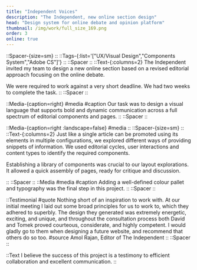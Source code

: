 ```yaml
---
title: "Independent Voices"
description: "The Independent, new online section design"
head: "Design system for online debate and opinion platform"
thumbnail: /img/work/full_size_169.png
order: 3
online: true
---
```

::Spacer-{size=sm}
::
::Tags-{:list='["UX/Visual Design","Components System","Adobe CS"]'}
::
::Spacer
::
::Text-{:columns=2}
The Independent invited my team to design a new online section based on a revised editorial approach focusing on the online debate.

We were required to work against a very short deadline. We had two weeks to complete the task. 
::
::Spacer
::

::Media-{caption=right}
#media
<box width=100% height=650px max-height=650px>
    <display alt="project image" src="/img/work/iv/iv-homepage-wf.png" :src-width=560 :src-height=1892 preset=half></display>
</box>
<box width=100% height=650px max-height=650px>
    <display alt="project image" src="/img/work/iv/iv-homepage.jpg" :src-width=560 :src-height=2427 preset=half> </display>
</box>
#caption
Our task was to design a visual language that supports bold and dynamic communication across a full spectrum of editorial components and pages. 
::
::Spacer
::

::Media-{caption=right :landscape=false}
#media
<display alt="project image" src="/img/work/iv/wfs1.jpg" :src-width=1152 :src-height=411> </display>
<display alt="project image" src="/img/work/iv/wfs2.jpg" :src-width=1152 :src-height=411> </display>
<display alt="project image" src="/img/work/iv/wfs3.jpg" :src-width=1152 :src-height=411> </display>
<display alt="project image" src="/img/work/iv/wfs4.jpg" :src-width=1152 :src-height=411> </display>
::
::Spacer-{size=sm}
::
::Text-{:columns=2}
Just like a single article can be promoted using its elements in multiple configurations, we explored different ways of providing snippets of information. We used editorial cycles, user interactions and content types to identify the required components. 

Establishing a library of components was crucial to our layout explorations. It allowed a quick assembly of pages, ready for critique and discussion. 





::
::Spacer
::
::Media
#media
<display alt="project image" src="/img/work/iv/ivy-modules_01.jpg" preset=half> </display>
<display alt="project image" src="/img/work/iv/ivy-modules_04.jpg" preset=half> </display>
#caption
Adding a well-defined colour pallet and typography was the final step in this project. 
::
::Spacer
::

::Testimonial
#quote
Nothing short of an inspiration to work with. At our initial meeting I laid out some broad principles for us to work to, which they adhered to superbly. The design they generated was extremely energetic, exciting, and unique, and throughout the consultation process both David and Tomek proved courteous, considerate, and highly competent. I would gladly go to them when designing a future website, and recommend that others do so too.
#source
Amol Rajan,
Editor of The Independent
::
::Spacer
::

::Text
I believe the success of this project is a testimony to efficient collaboration and excellent communication. 
::